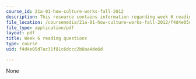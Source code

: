 ```yaml
---
course_id: 21a-01-how-culture-works-fall-2012
description: This resource contains information regarding week 6 reading questions.
file_location: /coursemedia/21a-01-how-culture-works-fall-2012/f4d4e05d7ac31f81c6dccc2b8aa4de6d_MIT21A_01F12_Wk_6_read_que.pdf
file_type: application/pdf
layout: pdf
title: Week 6 reading questions
type: course
uid: f4d4e05d7ac31f81c6dccc2b8aa4de6d

---
```

None